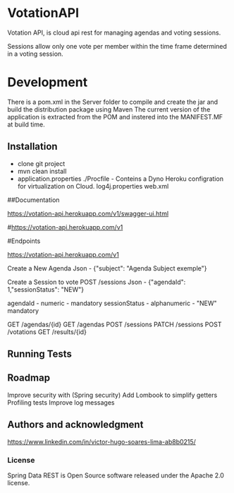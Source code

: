 # VotationAPI

Votation API, is cloud api rest for managing agendas and voting sessions.

Sessions allow only one vote per member within the time frame determined in a voting session.

# Development

There is a pom.xml in the Server folder to compile and create the jar and build the distribution
package using Maven The current version of the application is extracted from the POM and instered
into the MANIFEST.MF at build time. 


## Installation

- clone git project
- mvn clean install
- application.properties
./Procfile  - Conteins a Dyno Heroku configration for virtualization on Cloud.
log4j.properties
web.xml

##Documentation

https://votation-api.herokuapp.com/v1/swagger-ui.html


#https://votation-api.herokuapp.com/v1

#Endpoints


https://votation-api.herokuapp.com/v1

Create a New Agenda
Json - {"subject": "Agenda Subject exemple"}

Create a Session to vote
POST /sessions
Json - {"agendaId": 1,"sessionStatus": "NEW"}

agendaId - numeric - mandatory
sessionStatus - alphanumeric - "NEW" mandatory


GET /agendas/{id}
GET /agendas
POST /sessions
PATCH /sessions
POST /votations
GET /results/{id}


## Running Tests

## Roadmap

Improve security with (Spring security)
Add Lombook to simplify getters
Profiling tests
Improve log messages

## Authors and acknowledgment
https://www.linkedin.com/in/victor-hugo-soares-lima-ab8b0215/

### License
Spring Data REST is Open Source software released under the Apache 2.0 license.